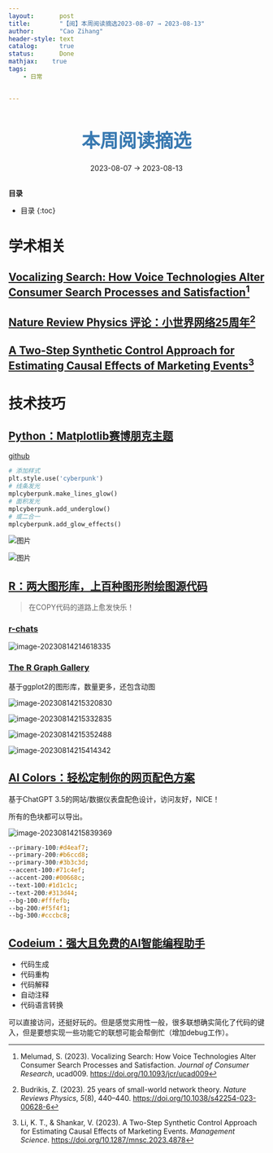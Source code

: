 ```yaml
---
layout:       post
title:        "【阅】本周阅读摘选2023-08-07 → 2023-08-13"
author:       "Cao Zihang"
header-style: text
catalog:      true
status:		  Done
mathjax: 	true
tags:
    - 日常


---
```


<center style="margin-bottom: 20px; margin-top: 50px"><font color="#3879B1" style="line-height: 1.4;font-weight: 700;font-size: 36px;box-sizing: border-box; ">本周阅读摘选</font></center>

<center style=" margin-bottom: 30px;">2023-08-07 → 2023-08-13</center>

<font style="font-weight: bold;">目录</font>

* 目录
{:toc}
# 学术相关

## [Vocalizing Search: How Voice Technologies Alter Consumer Search Processes and Satisfaction](https://academic.oup.com/jcr/advance-article-abstract/doi/10.1093/jcr/ucad009/7033468?redirectedFrom=fulltext)[^1]



## [Nature Review Physics 评论：小世界网络25周年](https://mp.weixin.qq.com/s/_ImYFmwEvrnyzM7M5tUUPw)[^2]



## [A Two-Step Synthetic Control Approach for Estimating Causal Effects of Marketing Events](https://pubsonline.informs.org/doi/10.1287/mnsc.2023.4878)[^3]



# 技术技巧

## [Python：Matplotlib赛博朋克主题](https://mp.weixin.qq.com/s/CvcVxG4TrO6XVfunXHpq8Q)

[github](https://github.com/dhaitz/mplcyberpunk)

```python
# 添加样式
plt.style.use('cyberpunk')
# 线条发光
mplcyberpunk.make_lines_glow()
# 面积发光
mplcyberpunk.add_underglow()
# 或二合一
mplcyberpunk.add_glow_effects()
```



![图片](https://img.caozihang.com/img/202308142144960.png)

![图片](https://img.caozihang.com/img/202308142144198.png)

## [R：两大图形库，上百种图形附绘图源代码](https://mp.weixin.qq.com/s/duIvuf9SVv7Pq1R_9Yk-bw)

> 在COPY代码的道路上愈发快乐！

### [r-chats](https://r-charts.com/)

![image-20230814214618335](https://img.caozihang.com/img/202308142147406.png)

### [The R Graph Gallery](https://r-graph-gallery.com/)

基于ggplot2的图形库，数量更多，还包含动图

![image-20230814215320830](https://img.caozihang.com/img/202308142154968.png)

![image-20230814215332835](https://img.caozihang.com/img/202308142154066.png)

![image-20230814215352488](https://img.caozihang.com/img/202308142154955.png)

![image-20230814215414342](https://img.caozihang.com/img/202308142154577.png)

## [AI Colors：轻松定制你的网页配色方案](https://aicolors.co/)

基于ChatGPT 3.5的网站/数据仪表盘配色设计，访问友好，NICE！

所有的色块都可以导出。

![image-20230814215839369](https://img.caozihang.com/img/202308142159882.png)

```css
--primary-100:#d4eaf7;
--primary-200:#b6ccd8;
--primary-300:#3b3c3d;
--accent-100:#71c4ef;
--accent-200:#00668c;
--text-100:#1d1c1c;
--text-200:#313d44;
--bg-100:#fffefb;
--bg-200:#f5f4f1;
--bg-300:#cccbc8;
```

## [Codeium：强大且免费的AI智能编程助手](https://mp.weixin.qq.com/s/3EtQUnq1peEiqUi-zLkObg)

- 代码生成
- 代码重构
- 代码解释
- 自动注释
- 代码语言转换

可以直接访问，还挺好玩的。但是感觉实用性一般，很多联想确实简化了代码的键入，但是要想实现一些功能它的联想可能会帮倒忙（增加debug工作）。

[^1]: Melumad, S. (2023). Vocalizing Search: How Voice Technologies Alter Consumer Search Processes and Satisfaction. *Journal of Consumer Research*, ucad009. https://doi.org/10.1093/jcr/ucad009
[^2]: Budrikis, Z. (2023). 25 years of small-world network theory. *Nature Reviews Physics*, *5*(8), 440–440. https://doi.org/10.1038/s42254-023-00628-6
[^3]: Li, K. T., & Shankar, V. (2023). A Two-Step Synthetic Control Approach for Estimating Causal Effects of Marketing Events. *Management Science*. https://doi.org/10.1287/mnsc.2023.4878
